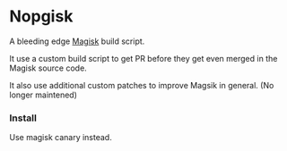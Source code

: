 # Nopgisk

A bleeding edge [Magisk](https://github.com/topjohnwu/Magisk) build script.

It use a custom build script to get PR before they get even merged in the Magisk source code.

It also use additional custom patches to improve Magsik in general.
(No longer maintened)

### Install

Use magisk canary instead.

